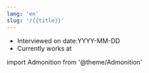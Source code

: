 ```yaml
---
lang: 'en'
slug: '/{{title}}'
---
```


- Interviewed on date:YYYY-MM-DD
- Currently works at

import Admonition from '@theme/Admonition'

<Admonition type="info" title="I love my job because..." icon="💙">
</Admonition>

<head>
  <html lang="en-US"/>
</head>
